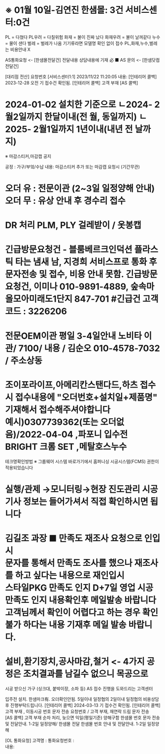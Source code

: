 ※ 01월 10일-김연진
한샘몰: 3건
서비스센터:0건
===================================================
PL = 다쳤다
PL우려 = 다칠위험
화재 = 불이 진짜 났다
화재우려 = 불이 날꺼같다
누수 = 물이 샌다
벌레 = 벌레가 나옴
기기류라면 모델명 확인 없이 접수
PL,화재,누수,벌레는 비용안내 X

AS통화요청 <- [한샘몰전달건] 전달내용 상담내용에 기재 必
■  AS 문의 <- [한샘닷컴전달건]

[대리점 전산] 요청번호
[서비스센터1:1] 2023/11/22 11:20:05 내용:
[인테리어 콜백] 2023-12-28 오전  기 접수건  확인됨.		[인테리어 콜백] 고객 부재
[AS 콜백] 

2024-01-02 설치한 기준으로
ㄴ2024- 2월2일까지 한달이내(전 월, 동일까지)
ㄴ2025- 2월1일까지 1년이내(내년 전 날까지)
===================================================
※ 마감스티커,마감캡 공지   

공정 : 가구/부엌/수납
내용: 마감스티커 추가 또는 마감캡 요청시 (기간무관) 

오더 유 : 전문이관 (2~3일 일정양해 안내)
오더 무 : 유상 안내 후 경수리 접수
===================================================
DR 처리
PLM, PLY 걸레받이  / 옷봉캡
===================================================
긴급방문요청건 - 블룸베르크인덕션 플라스틱 타는 냄새 남, 지경희 서비스프로 통화 후 문자전송 및 접수, 비용 안내 못함.
긴급방문요청건, 이미나 010-9891-4889, 숲속마을모아미래도1단지 847-701
#긴급건
고객코드 : 3226206
===================================================
전문OEM이관 평일 3-4일안내
노비타 이관/ 7100/ 내용 / 김순오 010-4578-7032 / 주소상동
===================================================
조이포라이프,아메리칸스탠다드,하츠 접수시 접수내용에 "오더번호+설치일+제품명" 기재해서 접수해주셔야합니다				
예시)0307739362(또는 오더없음)/2022-04-04 ,파포니 입수전 BRIGHT 크롬 SET ,메탈호스누수
===================================================
테크명확인방법
※ 그룹웨어 시스템 바로가기에서 홈퍼니싱 시공시스템(FCMS)
권한이 적용되었습니다

실행/관제 →모니터링→현장 진도관리 시공기사 정보는 들어가셔서 직접 확인하시면 됩니다
====================================================================
김길조 과장 ■ 만족도 재조사 요청으로 인입시			
문자를 통해서 만족도 조사를 했으나 재조사를 하고 싶다는 내용으로 재인입시			
스타일PKG 만족도 인지 D+7일 영업 시공 만족도 인지 내용확인후 메일발송 바랍니다
고객님께서 확인이 어렵다고 하는 경우 확인불가 하다는 내용 기재후 메일 발송 바랍니다.
====================================================================
설비,환기장치,공사마감,철거   <-  4가지 공정은 조치결과를 남길수 없으니  목공으로
====================================================================
시공 받으신 가구 (싱크대, 붙박이장, 소파 등) AS 접수 진행을 도와드리는 고객센터

입주전 설치. 한샘마크有. 오더확인안됨.
5일이내 일정협의 2일이내 일정협의
비용상담 후 진행부탁드립니다.
[인테리어 콜백] 2024-03-13  기 접수건  확인됨.	[인테리어 콜백] 고객 부재     , 이동시공 번호 문자 전송
요청번호 / 고객 부재, 재연락 드림 문자 전송		
[AS 콜백] 고객 부재
순차 처리, 늦으면 익일(평일기준) 양해구함
한샘몰 번호 문자 전송 및 전달안내. 1-2일 일정양해/ 한샘몰 전달 한샘몰 번호 안내 및 전달안내. 1-2일 일정양해

[OL 통화요청]
고객명 : 
통화요청번호 :  
내용: 










